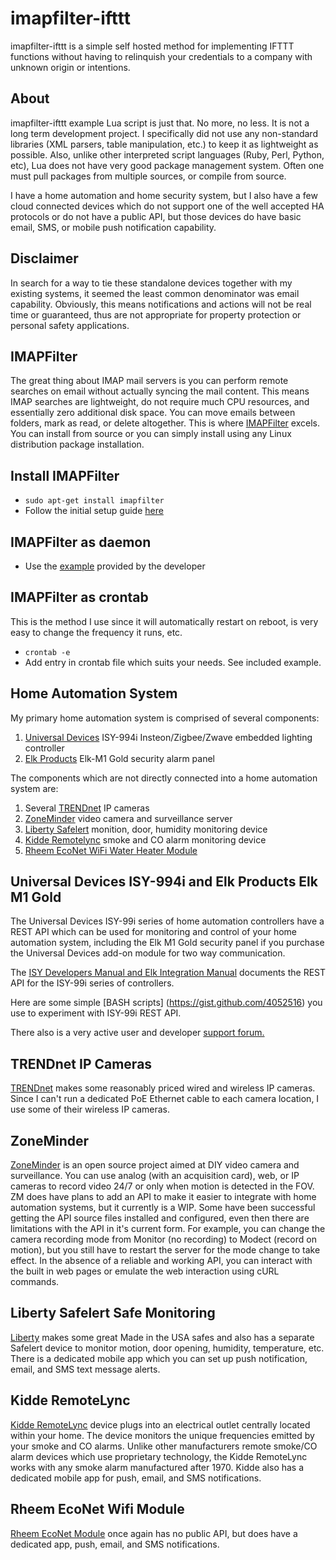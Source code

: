 imapfilter-ifttt
================

imapfilter-ifttt is a simple self hosted method for implementing IFTTT functions without having to relinquish your credentials to a company with unknown origin or intentions.

About
-----

imapfilter-ifttt example Lua script is just that. No more, no less.  It is not a long term development project.  I specifically did not use any non-standard libraries (XML parsers, table manipulation, etc.) to keep it as lightweight as possible.   Also, unlike other interpreted script languages (Ruby, Perl, Python, etc), Lua does not have very good package management system.  Often one must pull packages from multiple sources, or compile from source.  

I have a home automation and home security system, but I also have a few cloud connected devices which do not support one of the well accepted HA protocols or do not have a public API, but those devices do have basic email, SMS, or mobile push notification capability.    

Disclaimer
----------

In search for a way to tie these standalone devices together with my existing systems, it seemed the least common denominator was email capability.  Obviously, this means notifications and actions will not be real time or guaranteed, thus are not appropriate for property protection or personal safety applications.  

IMAPFilter
----------

The great thing about IMAP mail servers is you can perform remote searches on email without actually syncing the mail content.  This means IMAP searches are lightweight, do not require much CPU resources, and essentially zero additional disk space.   You can move emails between folders, mark as read, or delete altogether.  This is where [IMAPFilter](https://github.com/lefcha/imapfilter) excels. You can install from source or you can simply install using any Linux distribution package installation.  

Install IMAPFilter
------------------

* `sudo apt-get install imapfilter`
* Follow the initial setup guide [here](https://raymii.org/s/blog/Filtering_IMAP_mail_with_imapfilter.html)

IMAPFilter as daemon
--------------------
* Use the [example](https://github.com/lefcha/imapfilter/blob/master/samples/extend.lua) provided by the developer

IMAPFilter as crontab
---------------------
This is the method I use since it will automatically restart on reboot, is very easy to change the frequency it runs, etc.

* `crontab -e`
* Add entry in crontab file which suits your needs.  See included example.

Home Automation System
----------------------

My primary home automation system is comprised of several components:

1. [Universal Devices](https://www.universal-devices.com)  ISY-994i Insteon/Zigbee/Zwave embedded lighting controller
2. [Elk Products](http://www.elkproducts.com) Elk-M1 Gold security alarm panel

The components which are not directly connected into a home automation system are:

1. Several [TRENDnet](https://www.trendnet.com/) IP cameras
2. [ZoneMinder](http://www.zoneminder.com)  video camera and surveillance server
2. [Liberty Safelert](http://www.libertysafe.com/accessory-safelert-monitoring-system-ps-17-pg-85.html) monition, door, humidity monitoring device
3. [Kidde Remotelync](https://remotelync.kidde.com) smoke and CO alarm monitoring device
4. [Rheem EcoNet WiFi Water Heater Module](http://www.rheem.com/EcoNet/wificenter) 

Universal Devices ISY-994i and Elk Products Elk M1 Gold
-------------------------------------------------------

The Universal Devices ISY-99i series of home automation controllers have a REST API which can be used for monitoring and control of your home automation system, including the Elk M1 Gold security panel if you purchase the Universal Devices add-on module for two way communication.  

The [ISY Developers Manual and Elk Integration Manual](http://www.universal-devices.com/developers/wsdk/) documents the REST API for the ISY-99i series of controllers.

Here are some simple [BASH scripts] (https://gist.github.com/4052516) you use to experiment with ISY-99i REST API.    

There also is a very active user and developer [support forum.](http://forum.universal-devices.com)

TRENDnet IP Cameras
-------------------

[TRENDnet](https://www.trendnet.com/) makes some reasonably priced wired and wireless IP cameras.  Since I can't run a dedicated PoE Ethernet cable to each camera location, I use some of their wireless IP cameras.   

ZoneMinder
----------

[ZoneMinder](http://www.zoneminder.com) is an open source project aimed at DIY video camera and surveillance.  You can use analog (with an acquisition card), web, or IP cameras to record video 24/7 or only when motion is detected in the FOV.  ZM does have plans to add an API to make it easier to integrate with home automation systems, but it currently is a WIP.  Some have been successful getting the API source files installed and configured, even then there are limitations with the API in it's current form.  For example, you can change the camera recording mode from Monitor (no recording) to Modect (record on motion), but you still have to restart the server for the mode change to take effect.  In the absence of a reliable and working API, you can interact with the built in web pages or emulate the web interaction using cURL commands.  

Liberty Safelert Safe Monitoring
--------------------------------
[Liberty](www.libertysafe.com) makes some great Made in the USA safes and also has a separate Safelert device to monitor motion, door opening, humidity, temperature, etc.  There is a dedicated mobile app which you can set up push notification, email, and SMS text message alerts. 

Kidde RemoteLync
----------------
[Kidde RemoteLync](https://remotelync.kidde.com) device plugs into an electrical outlet centrally located within your home.  The device monitors the unique frequencies emitted by your smoke and CO alarms.   Unlike other manufacturers remote smoke/CO alarm devices which use proprietary technology, the Kidde RemoteLync works with any smoke alarm manufactured after 1970.  Kidde also has a dedicated mobile app for push, email, and SMS notifications.   

Rheem EcoNet Wifi Module
------------------------
[Rheem EcoNet Module](http://www.rheem.com/EcoNet/wificenter) once again has no public API, but does have a dedicated app, push, email, and SMS notifications.  






 
